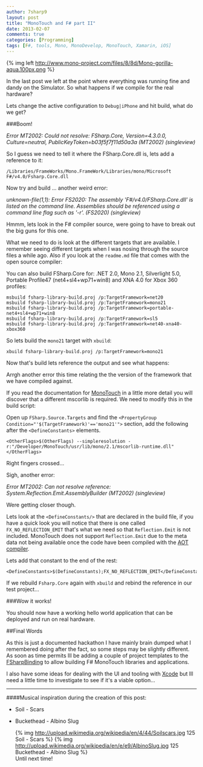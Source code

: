```yaml
---
author: 7sharp9
layout: post
title: "MonoTouch and F# part II"
date: 2013-02-07
comments: true
categories: [Programming]
tags: [F#, tools, Mono, MonoDevelop, MonoTouch, Xamarin, iOS]
---
```

{% img left http://www.mono-project.com/files/8/8d/Mono-gorilla-aqua.100px.png %}

In the last post we left at the point where everything was running fine and dandy on the Simulator.  So what happens if we compile for the real hardware?  

Lets change the active configuration to `Debug|iPhone` and hit build, what do we get?  

###Boom!  

*Error MT2002: Could not resolve: FSharp.Core, Version=4.3.0.0, Culture=neutral, PublicKeyToken=b03f5f7f11d50a3a (MT2002) (singleview)*
<!-- more -->
So I guess we need to tell it where the FSharp.Core.dll is, lets add a reference to it:

	/Libraries/FrameWorks/Mono.FrameWork/Libraries/mono/Microsoft F#/v4.0/Fsharp.Core.dll

Now try and build ... another weird error:

*unknown-file(1,1): Error FS2020: The assembly 'F#/v4.0/FSharp.Core.dll' is listed on the command line. Assemblies should be referenced using a command line flag such as '-r'. (FS2020) (singleview)*

Hmmm, lets look in the F# compiler source, were going to have to break out the big guns for this one.  

What we need to do is look at the different targets that are available.  I remember seeing different targets when I was nosing through the source files a while ago.  Also if you look at the `readme.md` file that comes with the open source compiler:

You can also build FSharp.Core for: .NET 2.0, Mono 2.1, Silverlight 5.0, Portable Profile47 (net4+sl4+wp71+win8) and XNA 4.0 for Xbox 360 profiles:

	msbuild fsharp-library-build.proj /p:TargetFramework=net20 
	msbuild fsharp-library-build.proj /p:TargetFramework=mono21
	msbuild fsharp-library-build.proj /p:TargetFramework=portable-net4+sl4+wp71+win8
	msbuild fsharp-library-build.proj /p:TargetFramework=sl5
	msbuild fsharp-library-build.proj /p:TargetFramework=net40-xna40-xbox360

So lets build the `mono21` target with `xbuild`: 

	xbuild fsharp-library-build.proj /p:TargetFramework=mono21

Now that's build lets reference the output and see what happens:  

Arrgh another error this time relating the the version of the framework that we have compiled against.  

If you read the documentation for [MonoTouch][1] in a little more detail you will discover that a different mscorlib is required.  We need to modify this in the build script:

Open up `FSharp.Source.Targets` and find the `<PropertyGroup Condition="'$(TargetFramework)'=='mono21'">` section, add the following after the `<DefineConstants>` elements.

	<OtherFlags>$(OtherFlags) --simpleresolution -r:"/Developer/MonoTouch/usr/lib/mono/2.1/mscorlib-runtime.dll"  </OtherFlags>

Right fingers crossed...

Sigh, another error:

*Error MT2002: Can not resolve reference: System.Reflection.Emit.AssemblyBuilder (MT2002) (singleview)*

Were getting closer though.

Lets look at the `<DefineConstants/>` that are declared in the build file, if you have a quick look you will notice that there is one called `FX_NO_REFLECTION_EMIT` that's what we need so that `Reflection.Emit` is not included.  MonoTouch does not support `Reflection.Emit` due to the meta data not being available once the code have been compiled with the [AOT compiler][3].  

Lets add that constant to the end of the rest:  

	<DefineConstants>$(DefineConstants);FX_NO_REFLECTION_EMIT</DefineConstants>

If we rebuild `Fsharp.Core` again with `xbuild` and rebind the reference in our test project...

###Wow it works!

You should now have a working hello world application that can be deployed and run on real hardware.  

##Final Words

As this is just a documented hackathon I have mainly brain dumped what I remembered doing after the fact, so some steps may be slightly different.  As soon as time permits Ill be adding a couple of project templates to the [FSharpBinding][2] to allow building F# MonoTouch libraries and applications.  

I also have some ideas for dealing with the UI and tooling with [Xcode][4] but Ill need a little time to investigate to see if it's a viable option...

* * *
####Musical inspiration during the creation of this post:  
*   Soil - Scars  
*   Buckethead - Albino Slug  

    {% img http://upload.wikimedia.org/wikipedia/en/4/44/Soilscars.jpg 125 Soil - Scars %}
    {% img http://upload.wikimedia.org/wikipedia/en/e/e9/AlbinoSlug.jpg 125 Buckethead - Albino Slug  %}  
Until next time!

[1]: http://xamarin.com/monotouch
[2]: https://github.com/fsharp/fsharpbinding
[3]: http://www.mono-project.com/AOT
[4]: https://developer.apple.com/technologies/tools/